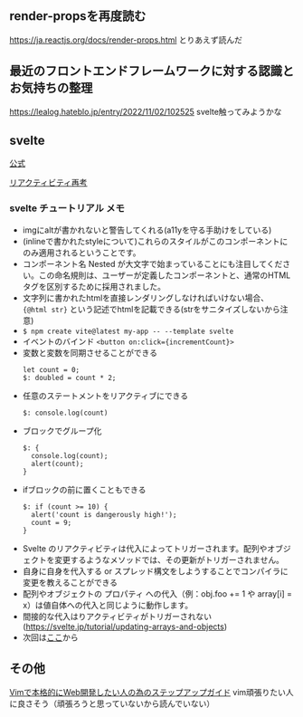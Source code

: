 ## render-propsを再度読む
https://ja.reactjs.org/docs/render-props.html
とりあえず読んだ

## 最近のフロントエンドフレームワークに対する認識とお気持ちの整理
https://lealog.hateblo.jp/entry/2022/11/02/102525
svelte触ってみようかな

## svelte

[公式](https://svelte.jp/)

[リアクティビティ再考](https://svelte.jp/blog/svelte-3-rethinking-reactivity)

### svelte チュートリアル メモ
- imgにaltが書かれないと警告してくれる(a11yを守る手助けをしている)
- (inlineで書かれたstyleについて)これらのスタイルがこのコンポーネントにのみ適用されるということです。
- コンポーネント名 Nested が大文字で始まっていることにも注目してください。この命名規則は、ユーザーが定義したコンポーネントと、通常のHTMLタグを区別するために採用されました。
- 文字列に書かれたhtmlを直接レンダリングしなければいけない場合、 `{@html str}` という記述でhtmlを記載できる(strをサニタイズしないから注意)
- `$ npm create vite@latest my-app -- --template svelte`
- イベントのバインド `<button on:click={incrementCount}>`
- 変数と変数を同期させることができる 
  ```
  let count = 0;
  $: doubled = count * 2;
  ```
- 任意のステートメントをリアクティブにできる
  ```
  $: console.log(count)
  ```
- ブロックでグループ化
  ```
  $: {
    console.log(count);
    alert(count);
  }
  ```
- ifブロックの前に置くこともできる
  ```
  $: if (count >= 10) {
    alert('count is dangerously high!');
    count = 9;
  }
  ```
 - Svelte のリアクティビティは代入によってトリガーされます。配列やオブジェクトを変更するようなメソッドでは、その更新がトリガーされません。
  - 自身に自身を代入する or スプレッド構文をしようすることでコンパイラに変更を教えることができる
  - 配列やオブジェクトの プロパティ への代入（例：obj.foo += 1 や array[i] = x）は値自体への代入と同じように動作します。
  - 間接的な代入はりアクティビティがトリガーされない(https://svelte.jp/tutorial/updating-arrays-and-objects)
  - 次回は[ここ](https://svelte.jp/tutorial/declaring-props)から
  
## その他
[Vimで本格的にWeb開発したい人の為のステップアップガイド](https://zenn.dev/snyt45/articles/e320e5c67b26b4)
vim頑張りたい人に良さそう（頑張ろうと思っていないから読んでいない）

